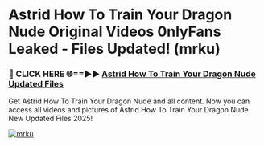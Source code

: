 # Astrid How To Train Your Dragon Nude Original Videos 0nlyFans Leaked - Files Updated! (mrku)

<h3>🔴 CLICK HERE 🌐==►► <a href="https://tinyurl.com/y5r63du9" rel="nofollow">Astrid How To Train Your Dragon Nude Updated Files</a></h3>

Get Astrid How To Train Your Dragon Nude and all content. Now you can access all videos and pictures of Astrid How To Train Your Dragon Nude. New Updated Files 2025!

[![mrku](https://i.imgur.com/UVo9nyh.gif)](https://tinyurl.com/y5r63du9)